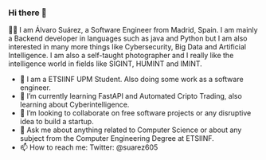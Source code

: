 ### Hi there 👋
👨‍💻
I am Álvaro Suárez, a Software Engineer from Madrid, Spain. I am mainly a Backend developer in languages such as java and Python but I am also interested in many more things like Cybersecurity, Big Data and Artificial Intelligence.
I am also a self-taught photographer and I really like the intelligence world in fields like SIGINT, HUMINT and IMINT.

- 🔭 I am a ETSIINF UPM Student. Also doing some work as a software engineer.
- 🌱 I’m currently learning FastAPI and Automated Cripto Trading, also learning about Cyberintelligence.
- 👯 I’m looking to collaborate on free software projects or any disruptive idea to build a startup.
- 💬 Ask me about anything related to Computer Science or about any subject from the Computer Engineering Degree at ETSIINF.
- 📫 How to reach me: Twitter: @suarez605

<!--
**suarez605/suarez605** is a ✨ _special_ ✨ repository because its `README.md` (this file) appears on your GitHub profile.

Here are some ideas to get you started:

- 🔭 I’m currently working on ...
- 🌱 I’m currently learning ...
- 👯 I’m looking to collaborate on ...
- 🤔 I’m looking for help with ...
- 💬 Ask me about ...
- 📫 How to reach me: ...
- 😄 Pronouns: ...
- ⚡ Fun fact: ...
-->
